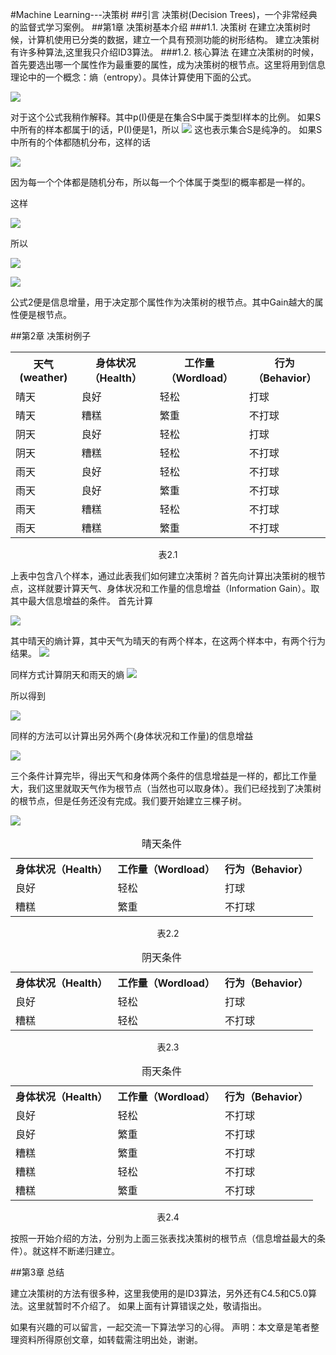 #Machine Learning---决策树
##引言
决策树(Decision Trees)，一个非常经典的监督式学习案例。
##第1章 决策树基本介绍
###1.1. 决策树
在建立决策树时候，计算机使用已分类的数据，建立一个具有预测功能的树形结构。
建立决策树有许多种算法,这里我只介绍ID3算法。
###1.2. 核心算法
在建立决策树的时候，首先要选出哪一个属性作为最重要的属性，成为决策树的根节点。这里将用到信息理论中的一个概念：熵（entropy）。具体计算使用下面的公式。

![](http://stan-zhao.com/wp-content/uploads/2017/02/formula1.png)

对于这个公式我稍作解释。其中p(I)便是在集合S中属于类型I样本的比例。
如果S中所有的样本都属于I的话，P(I)便是1，所以
![](http://stan-zhao.com/wp-content/uploads/2017/02/1.png)
这也表示集合S是纯净的。
如果S中所有的个体都随机分布，这样的话

![](http://stan-zhao.com/wp-content/uploads/2017/02/2.png)

因为每一个个体都是随机分布，所以每一个个体属于类型I的概率都是一样的。

这样

![](http://stan-zhao.com/wp-content/uploads/2017/02/3.png)

所以

![](http://stan-zhao.com/wp-content/uploads/2017/02/4.png)

![](http://stan-zhao.com/wp-content/uploads/2017/02/formula2.png)

公式2便是信息增量，用于决定那个属性作为决策树的根节点。其中Gain越大的属性便是根节点。

##第2章 决策树例子

<table class ="table table-bordered table-striped table-condensed">
<tr>
  <th>天气(weather)</th>
  <th>身体状况（Health）</th>
  <th>工作量（Wordload）</th>
  <th>行为（Behavior）</th>
</tr>
<tr>
  <td>晴天</td>
  <td>良好</td>
  <td>轻松</td>
  <td>打球</td>
</tr>
<tr>
  <td>晴天</td>
  <td>糟糕</td>
  <td>繁重</td>
  <td>不打球</td>
</tr>
<tr>
  <td>阴天</td>
  <td>良好</td>
  <td>轻松</td>
  <td>打球</td>
</tr>
<tr>
  <td>阴天</td>
  <td>糟糕</td>
  <td>轻松</td>
  <td>不打球</td>
</tr>
<tr>
  <td>雨天</td>
  <td>良好</td>
  <td>轻松</td>
  <td>不打球</td>
</tr>
<tr>
  <td>雨天</td>
  <td>良好</td>
  <td>繁重</td>
  <td>不打球</td>
</tr>
<tr>
  <td>雨天</td>
  <td>糟糕</td>
  <td>轻松</td>
  <td>不打球</td>
</tr>
<tr>
  <td>雨天</td>
  <td>糟糕</td>
  <td>繁重</td>
  <td>不打球</td>
</tr>
</table>
<center>表2.1</center>

上表中包含八个样本，通过此表我们如何建立决策树？首先向计算出决策树的根节点，这样就要计算天气、身体状况和工作量的信息增益（Information Gain）。取其中最大信息增益的条件。
首先计算

![](http://stan-zhao.com/wp-content/uploads/2017/02/5.png)

其中晴天的熵计算，其中天气为晴天的有两个样本，在这两个样本中，有两个行为结果。
![](http://stan-zhao.com/wp-content/uploads/2017/02/6.png)

同样方式计算阴天和雨天的熵
![](http://stan-zhao.com/wp-content/uploads/2017/02/7.png)

所以得到

![](http://stan-zhao.com/wp-content/uploads/2017/02/8.png)

同样的方法可以计算出另外两个(身体状况和工作量)的信息增益

![](http://stan-zhao.com/wp-content/uploads/2017/02/9.png)


三个条件计算完毕，得出天气和身体两个条件的信息增益是一样的，都比工作量大，我们这里就取天气作为根节点（当然也可以取身体）。我们已经找到了决策树的根节点，但是任务还没有完成。我们要开始建立三棵子树。

![](http://stan-zhao.com/wp-content/uploads/2017/02/decision-tree-root.png)

<table class ="table table-bordered table-striped table-condensed">
  <caption>晴天条件</caption>
<tr>
  <th>身体状况（Health）</th>
  <th>工作量（Wordload）</th>
  <th>行为（Behavior）</th>
</tr>
<tr>
  <td>良好</td>
  <td>轻松</td>
  <td>打球</td>
</tr>
<tr>
  <td>糟糕</td>
  <td>繁重</td>
  <td>不打球</td>
</tr>
</table>
<center>表2.2</center>


<table class ="table table-bordered table-striped table-condensed">
  <caption>阴天条件</caption>
<tr>
  <th>身体状况（Health）</th>
  <th>工作量（Wordload）</th>
  <th>行为（Behavior）</th>
</tr>
<tr>
  <td>良好</td>
  <td>轻松</td>
  <td>打球</td>
</tr>
<tr>
  <td>糟糕</td>
  <td>轻松</td>
  <td>不打球</td>
</tr>

</table>
<center>表2.3</center>


<table class ="table table-bordered table-striped table-condensed">
  <caption>雨天条件</caption>
<tr>
  <th>身体状况（Health）</th>
  <th>工作量（Wordload）</th>
  <th>行为（Behavior）</th>
</tr>
<tr>
  <td>良好</td>
  <td>轻松</td>
  <td>不打球</td>
</tr>
<tr>
  <td>良好</td>
  <td>繁重</td>
  <td>不打球</td>
</tr>
<tr>
  <td>糟糕</td>
  <td>繁重</td>
  <td>不打球</td>
</tr>
<tr>
  <td>糟糕</td>
  <td>轻松</td>
  <td>不打球</td>
</tr>
<tr>
  <td>糟糕</td>
  <td>繁重</td>
  <td>不打球</td>
</tr>
</table>
<center>表2.4</center>


按照一开始介绍的方法，分别为上面三张表找决策树的根节点（信息增益最大的条件）。就这样不断递归建立。

##第3章 总结

建立决策树的方法有很多种，这里我使用的是ID3算法，另外还有C4.5和C5.0算法。这里就暂时不介绍了。
如果上面有计算错误之处，敬请指出。

如果有兴趣的可以留言，一起交流一下算法学习的心得。
声明：本文章是笔者整理资料所得原创文章，如转载需注明出处，谢谢。

